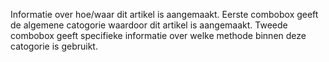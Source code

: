 Informatie over hoe/waar dit artikel is aangemaakt.
Eerste combobox geeft de algemene catogorie waardoor dit artikel is aangemaakt.
Tweede combobox geeft specifieke informatie over welke methode binnen deze catogorie is gebruikt.

